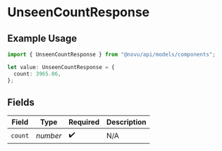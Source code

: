 # UnseenCountResponse

## Example Usage

```typescript
import { UnseenCountResponse } from "@novu/api/models/components";

let value: UnseenCountResponse = {
  count: 3965.06,
};
```

## Fields

| Field              | Type               | Required           | Description        |
| ------------------ | ------------------ | ------------------ | ------------------ |
| `count`            | *number*           | :heavy_check_mark: | N/A                |